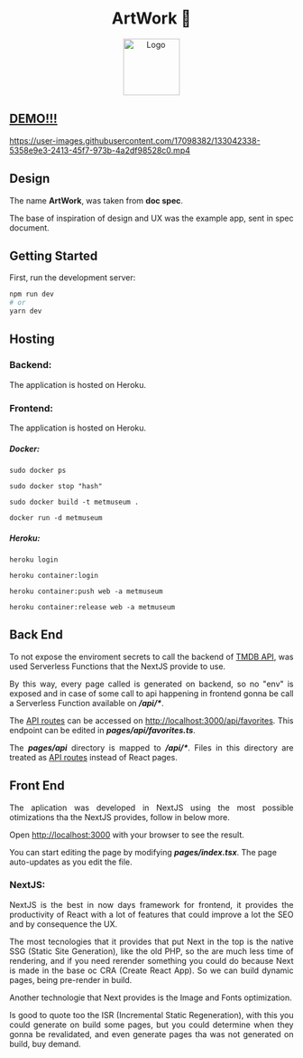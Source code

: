 <p align="center">
	<h1 align="center">
    <span>ArtWork 🎥</span>
  </h1>
</p>
<p align="center">
    <img src="https://user-images.githubusercontent.com/17098382/133039368-a98cccb1-8f96-46fb-a697-20975d2a4828.png" width="100" alt="Logo">
</p>

## [DEMO!!!](https://metmuseum.herokuapp.com/)

https://user-images.githubusercontent.com/17098382/133042338-5358e9e3-2413-45f7-973b-4a2df98528c0.mp4

## Design

<p align="justify">
  The name <strong>ArtWork</strong>, was taken from <strong>doc spec</strong>.
</p>
<p align="justify">
  The base of inspiration of design and UX was the example app, sent in spec document.
</p>

## Getting Started

First, run the development server:

```bash
npm run dev
# or
yarn dev
```

## Hosting

### Backend:

<p align="justify">
  The application is hosted on Heroku.
</p>

### Frontend:

<p align="justify">
  The application is hosted on Heroku.
</p>

##### Docker:

`sudo docker ps`

`sudo docker stop "hash"`

`sudo docker build -t metmuseum .`

`docker run -d metmuseum`

##### Heroku:

`heroku login`

`heroku container:login`

`heroku container:push web -a metmuseum`

`heroku container:release web -a metmuseum`

## Back End

<p align="justify">
To not expose the enviroment secrets to call the backend of <a href="https://developers.themoviedb.org/4/getting-started/authorization">TMDB API</a>, was used Serverless Functions that the NextJS provide to use.
<p align="justify">
By this way, every page called is generated on backend, so no "env" is exposed and in case of some call to api happening in frontend gonna be call a Serverless Function available on <strong><i>/api/*</i></strong>.
</p>
<p align="justify">
The <a href="https://nextjs.org/docs/api-routes/introduction">API routes</a> can be accessed on <a href="http://localhost:3000/api/favorites">http://localhost:3000/api/favorites</a>. This endpoint can be edited in <strong><i>pages/api/favorites.ts</i></strong>.
</p>
<p align="justify">
The <strong><i>pages/api</i></strong> directory is mapped to <strong><i>/api/*</i></strong>. Files in this directory are treated as <a href="https://nextjs.org/docs/api-routes/introduction">API routes</a> instead of React pages.
</p>

## Front End

<p align="justify">
The aplication was developed in NextJS using the most possible otimizations tha the NextJS provides, follow in below more.
</p>
<p align="justify">
Open <a href="http://localhost:3000">http://localhost:3000</a> with your browser to see the result.
<p align="justify">
</p>
You can start editing the page by modifying <strong><i>pages/index.tsx</i></strong>. The page auto-updates as you edit the file.
</p>

### NextJS:

<p align="justify">
NextJS is the best in now days framework for frontend, it provides the productivity of React with a lot of features that could improve a lot the SEO and by consequence the UX. 
</p>
<p align="justify">
The most tecnologies that it provides that put Next in the top is the native SSG (Static Site Generation), like the old PHP, so the are much less time of rendering, and if you need rerender something you could do because Next is made in the base oc CRA (Create React App). So we can build dynamic pages, being pre-render in build.
</p>
<p align="justify">
 Another technologie that Next provides is the Image and Fonts optimization. 
</p>
<p align="justify">
Is good to quote too the ISR (Incremental Static Regeneration), with this you could generate on build some pages, but you could determine when they gonna be revalidated, and even generate pages tha was not generated on build, buy demand.
</p>
